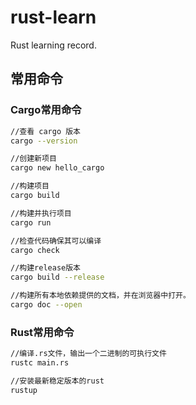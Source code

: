 # rust-learn
Rust learning record.

## 常用命令

### Cargo常用命令
```bash
//查看 cargo 版本 
cargo --version 

//创建新项目 
cargo new hello_cargo 

//构建项目 
cargo build 

//构建并执行项目 
cargo run 

//检查代码确保其可以编译 
cargo check 

//构建release版本 
cargo build --release 

//构建所有本地依赖提供的文档，并在浏览器中打开。 
cargo doc --open
```

### Rust常用命令
```bash
//编译.rs文件，输出一个二进制的可执行文件 
rustc main.rs 

//安装最新稳定版本的rust 
rustup
```